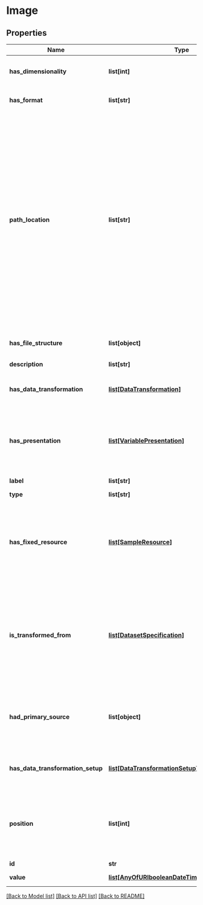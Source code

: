 # Image

## Properties
Name | Type | Description | Notes
------------ | ------------- | ------------- | -------------
**has_dimensionality** | **list[int]** | Property to indicate dimensionality of the input or output of a dataset specification | [optional] 
**has_format** | **list[str]** | Format followed by a file. For example, txt, nc, etc. | [optional] 
**path_location** | **list[str]** | Property that indicates the relative path of an input or output with respect to the folder structure of the executable.   For example, let&#39;s assume we have an input that has to exist in the folder &#x60;/datasets&#x60; or the executable will not work. This property ensures that this knowledge is captured for a given software component execution.  In this case the property would capture this as follows:  &#x60;&#x60;&#x60; :input_prep a sd:DatasetSpecification . :input_prep rdfs:label \&quot;precipitation file\&quot; . :input_precip sd:pathLocation \&quot;/datasets/\&quot;. &#x60;&#x60;&#x60; | [optional] 
**has_file_structure** | **list[object]** | Relates a dataset specification to the data structure definition | [optional] 
**description** | **list[str]** | small description | [optional] 
**has_data_transformation** | [**list[DataTransformation]**](DataTransformation.md) | Property that associates an input/output with their corresponding data transformation. | [optional] 
**has_presentation** | [**list[VariablePresentation]**](VariablePresentation.md) | Property that links an instance of a dataset (or a dataset specification) to the presentation of a variable contained (or expected to be contained) on it. | [optional] 
**label** | **list[str]** | short description of the resource | [optional] 
**type** | **list[str]** | type of the resource | [optional] 
**has_fixed_resource** | [**list[SampleResource]**](SampleResource.md) | Property that links a parameter or an input to a fixed value. For example, in a given configuration a parameter with the planting date for a model could be fixed to avoid the user changing it for that region. | [optional] 
**is_transformed_from** | [**list[DatasetSpecification]**](DatasetSpecification.md) | Property that links a dataset specification from a model configuration or setup to the output from a target data transformation. This occurs when a data transformation produces several outputs, but only one of them is the one needed for a model | [optional] 
**had_primary_source** | **list[object]** | Property to identify the original source of the information of the annotated resource. It could be a web page, an organization, a person, some experiment notes, etc. | [optional] 
**has_data_transformation_setup** | [**list[DataTransformationSetup]**](DataTransformationSetup.md) | Property to link an input/output dataset to the specific data transformation (with URLs | [optional] 
**position** | **list[int]** | Position of the parameter or input/output in the model configuration. This property is needed to know how to organize the I/O of the component on execution | [optional] 
**id** | **str** | identifier | [optional] 
**value** | [**list[AnyOfURIbooleanDateTimefloatintegerstring]**](AnyOfURIbooleanDateTimefloatintegerstring.md) | Value associated to the described entity | [optional] 

[[Back to Model list]](../#documentation-for-models) [[Back to API list]](../#documentation-for-api-endpoints) [[Back to README]](../)


